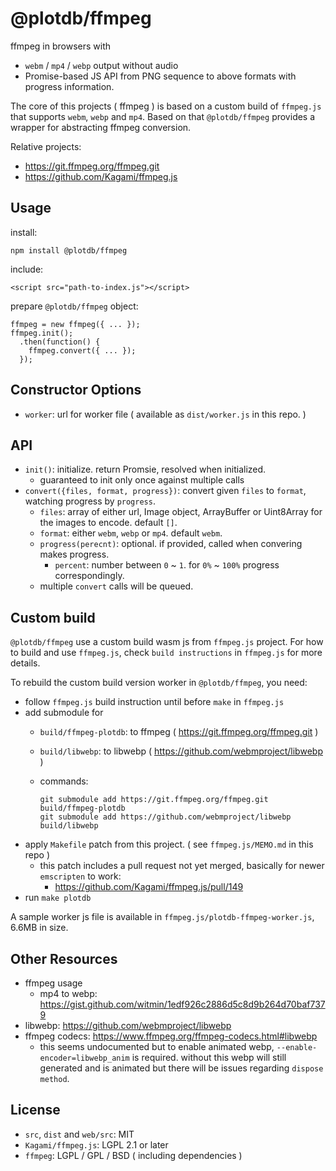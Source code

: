 # @plotdb/ffmpeg

ffmpeg in browsers with

 - `webm` / `mp4` / `webp` output without audio
 - Promise-based JS API from PNG sequence to above formats with progress information.

The core of this projects ( ffmpeg ) is based on a custom build of `ffmpeg.js` that supports `webm`, `webp` and `mp4`. Based on that `@plotdb/ffmpeg` provides a wrapper for abstracting ffmpeg conversion.

Relative projects:

 - https://git.ffmpeg.org/ffmpeg.git
 - https://github.com/Kagami/ffmpeg.js


## Usage

install:

    npm install @plotdb/ffmpeg


include:

    <script src="path-to-index.js"></script>


prepare `@plotdb/ffmpeg` object:

    ffmpeg = new ffmpeg({ ... });
    ffmpeg.init();
      .then(function() {
        ffmpeg.convert({ ... });
      });


## Constructor Options

 - `worker`: url for worker file ( available as `dist/worker.js` in this repo. )


## API

 - `init()`: initialize. return Promsie, resolved when initialized.
   - guaranteed to init only once against multiple calls
 - `convert({files, format, progress})`: convert given `files` to `format`, watching progress by `progress`.
   - `files`: array of either url, Image object, ArrayBuffer or Uint8Array for the images to encode. default `[]`.
   - `format`: either `webm`, `webp` or `mp4`. default `webm`.
   - `progress(perecnt)`: optional. if provided, called when convering makes progress.
     - `percent`: number between `0` ~ `1`. for `0%` ~ `100%` progress correspondingly.
   - multiple `convert` calls will be queued.


## Custom build

`@plotdb/ffmpeg` use a custom build wasm js from `ffmpeg.js` project. For how to build and use `ffmpeg.js`, check `build instructions` in `ffmpeg.js` for more details.

To rebuild the custom build version worker in `@plotdb/ffmpeg`, you need:

 - follow `ffmpeg.js` build instruction until before `make` in `ffmpeg.js`
 - add submodule for
   - `build/ffmpeg-plotdb`: to ffmpeg ( https://git.ffmpeg.org/ffmpeg.git )
   - `build/libwebp`: to libwebp ( https://github.com/webmproject/libwebp ) 
   - commands:

         git submodule add https://git.ffmpeg.org/ffmpeg.git build/ffmpeg-plotdb
         git submodule add https://github.com/webmproject/libwebp build/libwebp

 - apply `Makefile` patch from this project. ( see `ffmpeg.js/MEMO.md` in this repo )
   - this patch includes a pull request not yet merged, basically for newer `emscripten` to work:
     - https://github.com/Kagami/ffmpeg.js/pull/149
 - run `make plotdb`

A sample worker js file is available in `ffmpeg.js/plotdb-ffmpeg-worker.js`, 6.6MB in size.


## Other Resources

 - ffmpeg usage
   - mp4 to webp: https://gist.github.com/witmin/1edf926c2886d5c8d9b264d70baf7379
 - libwebp: https://github.com/webmproject/libwebp
 - ffmpeg codecs: https://www.ffmpeg.org/ffmpeg-codecs.html#libwebp
   - this seems undocumented but to enable animated webp, `--enable-encoder=libwebp_anim` is required.
     without this webp will still generated and is animated but there will be issues regarding `dispose method`.


## License

 - `src`, `dist` and `web/src`: MIT
 - `Kagami/ffmpeg.js`: LGPL 2.1 or later
 - `ffmpeg`: LGPL / GPL / BSD ( including dependencies )
